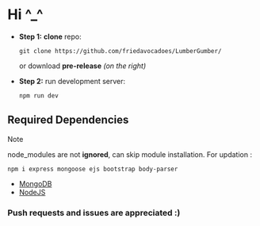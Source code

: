 # Hi ^_^

- **Step 1:**
**clone** repo:
  ```
  git clone https://github.com/friedavocadoes/LumberGumber/
  ```
  or
  download **pre-release** *(on the right)*

- **Step 2:**
run development server:
  ```
  npm run dev
  ```


## Required Dependencies

>[!NOTE]
> node_modules are not **ignored**, can skip module installation.
> For updation :
```
npm i express mongoose ejs bootstrap body-parser
```

- [MongoDB](https://www.mongodb.com/docs/manual/installation/)
- [NodeJS](https://nodejs.org/en/download)

### Push requests and issues are appreciated :)
